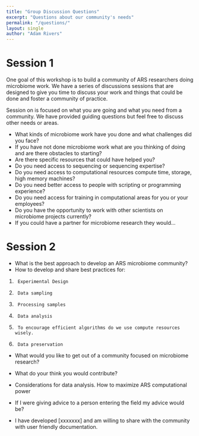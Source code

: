 ```yaml
---
title: "Group Discussion Questions"
excerpt: "Questions about our community's needs"
permalink: "/questions/"
layout: single
author: "Adam Rivers"
---
```


# Session 1

One goal of this workshop is to build a community of ARS researchers doing
microbiome work. We have a series of discussions sessions that are designed
to give you time to discuss your work and things that could be done and foster
 a community of practice.

Session on is focused on what you are going and what you need from a community.
We have provided guiding questions but feel free to discuss other needs or areas.

* What kinds of microbiome work have you done and what challenges did you face?
* If you have not done microbiome work what are you thinking of doing and are
there obstacles to starting?
* Are there specific resources that could have helped you?
* Do you need access to sequencing or sequencing expertise?
* Do you need access to computational resources compute time, storage, high
memory machines?
* Do you need better access to people with scripting or programming experience?
* Do you need access for training in computational areas for you or your employees?
* Do you have the opportunity to work with other scientists on microbiome
projects currently?
* If you could have a partner for microbiome research they would...


# Session 2

* What is the best approach to develop an ARS microbiome community?
* How to develop and share best practices for:
1.      Experimental Design
2.      Data sampling
3.      Processing samples
4.      Data analysis
6.      To encourage efficient algorithms do we use compute resources wisely.
5.      Data preservation

* What would you like to get out of a community focused on microbiome research?
* What do your think you would contribute?

* Considerations for data analysis.  How to maximize ARS computational power

* If I were giving advice to a person entering the field my advice would be?

* I have developed [xxxxxxx] and am willing to share with the community with user friendly documentation.
